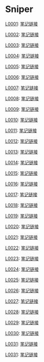 # Sniper

[L0001](https://leetcode-cn.com/problems/two-sum):
[笔记链接](http://www.sniper97.cn/index.php/note/algorithm/2696/)

[L0002](https://leetcode-cn.com/problems/add-two-numbers):
[笔记链接](http://www.sniper97.cn/index.php/note/algorithm/2701/)

[L0003](https://leetcode-cn.com/problems/median-of-two-sorted-arrays/):
[笔记链接](http://www.sniper97.cn/index.php/note/algorithm/2703/)

[L0004](https://leetcode-cn.com/problems/median-of-two-sorted-arrays/):
[笔记链接](http://www.sniper97.cn/index.php/note/algorithm/2705/)

[L0005](https://leetcode-cn.com/problems/longest-palindromic-substring):
[笔记链接](http://www.sniper97.cn/index.php/note/algorithm/2743/)

[L0006](https://leetcode-cn.com/problems/zigzag-conversion):
[笔记链接](http://www.sniper97.cn/index.php/note/algorithm/2746/)

[L0007](https://leetcode-cn.com/problems/reverse-integer/):
[笔记链接](http://www.sniper97.cn/index.php/note/algorithm/2764/)

[L0008](https://leetcode-cn.com/problems/string-to-integer-atoi/):
[笔记链接](http://www.sniper97.cn/index.php/note/algorithm/2766/)

[L0009](https://leetcode-cn.com/problems/palindrome-number):
[笔记链接](http://www.sniper97.cn/index.php/note/algorithm/2773/)

[L0010](https://leetcode-cn.com/problems/regular-expression-matching/):
[笔记链接](http://www.sniper97.cn/index.php/uncategorized/2775/)

[L0011](https://leetcode-cn.com/problems/container-with-most-water/):
[笔记链接](http://www.sniper97.cn/index.php/note/algorithm/2779/)

[L0012](https://leetcode-cn.com/problems/integer-to-roman/):
[笔记链接](http://www.sniper97.cn/index.php/note/algorithm/2784/)

[L0013](https://leetcode-cn.com/problems/roman-to-integer/):
[笔记链接](http://www.sniper97.cn/index.php/note/algorithm/2787/)

[L0014](https://leetcode-cn.com/problems/longest-common-prefix/):
[笔记链接](http://www.sniper97.cn/index.php/note/algorithm/2789/)

[L0015](https://leetcode-cn.com/problems/3sum/):
[笔记链接](http://www.sniper97.cn/index.php/note/algorithm/2791/)

[L0016](https://leetcode-cn.com/problems/3sum-closest/):
[笔记链接](http://www.sniper97.cn/index.php/note/algorithm/2794/)

[L0017](https://leetcode-cn.com/problems/letter-combinations-of-a-phone-number/):
[笔记链接](http://www.sniper97.cn/index.php/note/algorithm/2796/)

[L0018](https://leetcode-cn.com/problems/4sum/):
[笔记链接](http://www.sniper97.cn/index.php/note/algorithm/2798/)

[L0019](https://leetcode-cn.com/problems/remove-nth-node-from-end-of-list/):
[笔记链接](http://www.sniper97.cn/index.php/note/algorithm/2800/)

[L0020](https://leetcode-cn.com/problems/valid-parentheses/):
[笔记链接](http://www.sniper97.cn/index.php/note/algorithm/2802/) 

[L0021](https://leetcode-cn.com/problems/merge-two-sorted-lists/):
[笔记链接](http://www.sniper97.cn/index.php/note/algorithm/2805/) 

[L0022](https://leetcode-cn.com/problems/generate-parentheses/):
[笔记链接](http://www.sniper97.cn/index.php/note/algorithm/2807/) 

[L0023](https://leetcode-cn.com/problems/merge-two-sorted-lists/):
[笔记链接](http://www.sniper97.cn/index.php/note/algorithm/2809/)

[L0024](https://leetcode-cn.com/problems/swap-nodes-in-pairs/):
[笔记链接](http://www.sniper97.cn/index.php/note/algorithm/2812/)

[L0025](https://leetcode-cn.com/problems/reverse-nodes-in-k-group/):
[笔记链接](http://www.sniper97.cn/index.php/note/algorithm/2815/)

[L0026](https://leetcode-cn.com/problems/remove-duplicates-from-sorted-array/):
[笔记链接](http://www.sniper97.cn/index.php/note/algorithm/2818/)

[L0027](https://leetcode-cn.com/problems/remove-element/):
[笔记链接](http://www.sniper97.cn/index.php/note/algorithm/2820/)

[L0028](https://leetcode-cn.com/problems/implement-strstr/):
[笔记链接](http://www.sniper97.cn/index.php/note/algorithm/2822/)

[L0029](https://leetcode-cn.com/problems/divide-two-integers/):
[笔记链接](http://www.sniper97.cn/index.php/note/algorithm/2826/)

[L0030](https://leetcode-cn.com/problems/substring-with-concatenation-of-all-words/):
[笔记链接](http://www.sniper97.cn/index.php/note/algorithm/2828/)

[L0031](https://leetcode-cn.com/problems/next-permutation/):
[笔记链接](http://www.sniper97.cn/index.php/note/algorithm/2830/)

[L0031](https://leetcode-cn.com/problems/longest-valid-parentheses/):
[笔记链接](http://www.sniper97.cn/index.php/note/algorithm/2832/)
